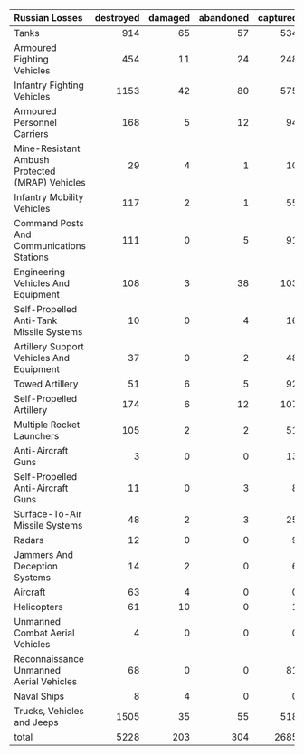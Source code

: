 | Russian Losses                                   |   destroyed |   damaged |   abandoned |   captured |   total |
|:-------------------------------------------------|------------:|----------:|------------:|-----------:|--------:|
| Tanks                                            |         914 |        65 |          57 |        534 |    1570 |
| Armoured Fighting Vehicles                       |         454 |        11 |          24 |        248 |     737 |
| Infantry Fighting Vehicles                       |        1153 |        42 |          80 |        575 |    1850 |
| Armoured Personnel Carriers                      |         168 |         5 |          12 |         94 |     279 |
| Mine-Resistant Ambush Protected  (MRAP) Vehicles |          29 |         4 |           1 |         10 |      44 |
| Infantry Mobility Vehicles                       |         117 |         2 |           1 |         55 |     175 |
| Command Posts And Communications Stations        |         111 |         0 |           5 |         91 |     207 |
| Engineering Vehicles And Equipment               |         108 |         3 |          38 |        103 |     252 |
| Self-Propelled Anti-Tank Missile Systems         |          10 |         0 |           4 |         16 |      30 |
| Artillery Support Vehicles And Equipment         |          37 |         0 |           2 |         48 |      87 |
| Towed Artillery                                  |          51 |         6 |           5 |         92 |     154 |
| Self-Propelled Artillery                         |         174 |         6 |          12 |        107 |     299 |
| Multiple Rocket Launchers                        |         105 |         2 |           2 |         51 |     160 |
| Anti-Aircraft Guns                               |           3 |         0 |           0 |         13 |      16 |
| Self-Propelled Anti-Aircraft Guns                |          11 |         0 |           3 |          8 |      22 |
| Surface-To-Air Missile Systems                   |          48 |         2 |           3 |         25 |      78 |
| Radars                                           |          12 |         0 |           0 |          9 |      21 |
| Jammers And Deception Systems                    |          14 |         2 |           0 |          6 |      22 |
| Aircraft                                         |          63 |         4 |           0 |          0 |      67 |
| Helicopters                                      |          61 |        10 |           0 |          1 |      72 |
| Unmanned Combat Aerial Vehicles                  |           4 |         0 |           0 |          0 |       4 |
| Reconnaissance Unmanned Aerial Vehicles          |          68 |         0 |           0 |         81 |     149 |
| Naval Ships                                      |           8 |         4 |           0 |          0 |      12 |
| Trucks, Vehicles and Jeeps                       |        1505 |        35 |          55 |        518 |    2113 |
| total                                            |        5228 |       203 |         304 |       2685 |    8420 |
